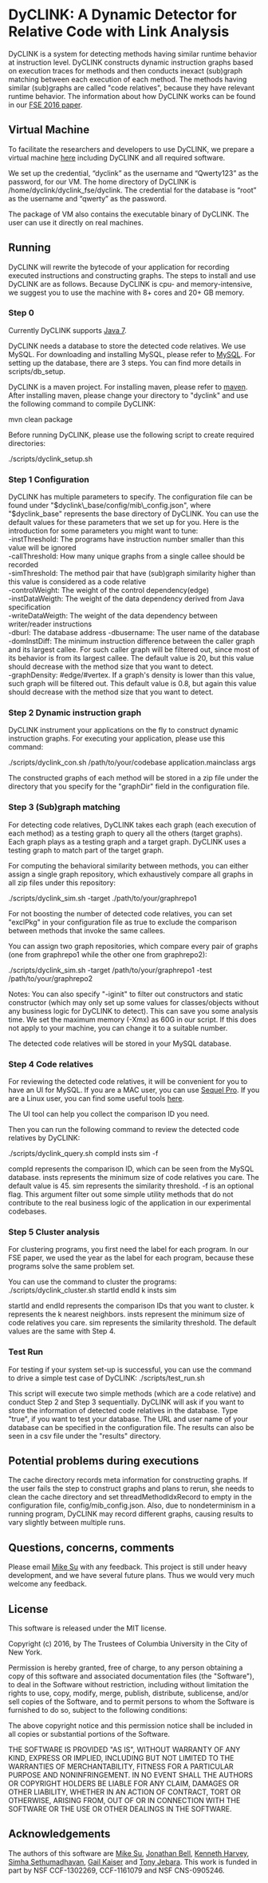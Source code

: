 DyCLINK: A Dynamic Detector for Relative Code with Link Analysis
========


DyCLINK is a system for detecting methods having similar runtime behavior at instruction level. DyCLINK constructs dynamic instruction graphs based on execution traces for methods and then conducts inexact (sub)graph matching between each execution of each method. The methods having similar (sub)graphs are called "code relatives", because they have relevant runtime behavior. The information about how DyCLINK works can be found in our [FSE 2016 paper](http://jonbell.net/fse_16_dyclink.pdf).

Virtual Machine
-------
To facilitate the researchers and developers to use DyCLINK, we prepare a virtual machine [here](https://drive.google.com/file/d/0B-Sb0pnsw61vVkgteGx0cWszbTA/view?usp=sharing) including DyCLINK and all required software.

We set up the credential, “dyclink” as the username and “Qwerty123” as the password, for our VM. 
The home directory of DyCLINK is /home/dyclink/dyclink\_fse/dyclink. 
The credential for the database is “root” as the username and “qwerty” as the password.

The package of VM also contains the executable binary of DyCLINK.
The user can use it directly on real machines.

Running
-------
DyCLINK will rewrite the bytecode of your application for recording executed instructions and constructing graphs. The steps to install and use DyCLINK are as follows.
Because DyCLINK is cpu- and memory-intensive, we suggest you to use the machine with 8+ cores and 20+ GB memory.

### Step 0
Currently DyCLINK supports [Java 7](http://www.oracle.com/technetwork/java/javase/downloads/jdk7-downloads-1880260.html).

DyCLINK needs a database to store the detected code relatives. We use MySQL. For downloading and installing MySQL, please refer to [MySQL](https://www.mysql.com/). For setting up the database, there are 3 steps. You can find more details in scripts/db\_setup.


DyCLINK is a maven project. For installing maven, please refer to [maven](https://maven.apache.org/install.html). After installing maven, please change your directory to "dyclink" and use the following command to compile DyCLINK:

mvn clean package

Before running DyCLINK, please use the following script to create required directories:

./scripts/dyclink\_setup.sh

### Step 1 Configuration
DyCLINK has multiple parameters to specify. The configuration file can be found under "$dyclink\_base/config/mib\_config.json", where "$dyclink\_base" represents the base directory of DyCLINK. You can use the default values for these parameters that we set up for you. Here is the introduction for some parameters you might want to tune: <br />
  -instThreshold: The programs have instruction number smaller than this value will be ignored <br />
  -callThreshold: How many unique graphs from a single callee should be recorded <br />
  -simThreshold: The method pair that have (sub)graph similarity higher than this value is considered as a code relative <br />
  -controlWeight: The weight of the control dependency(edge) <br />
  -instDataWeigth: The weight of the data dependency derived from Java specification <br />
  -writeDataWeigth: The weight of the data dependency between writer/reader instructions <br />
  -dburl: The database address
  -dbusername: The user name of the database <br />
  -domInstDiff: The minimum instruction difference between the caller graph and its largest callee. For such caller graph will be filtered out, since most of its behavior is from its largest callee. The default value is 20, but this value should decrease with the method size that you want to detect. <br />
  -graphDensity: #edge/#vertex. If a graph's density is lower than this value, such graph will be filtered out. This default value is 0.8, but again this value should decrease with the method size that you want to detect.

### Step 2 Dynamic instruction graph
DyCLINK instrument your applications on the fly to construct dynamic instruction graphs. For executing your application, please use this command:

./scripts/dyclink\_con.sh /path/to/your/codebase application.mainclass args 

The constructed graphs of each method will be stored in a zip file under the directory that you specify for the "graphDir" field in the configuration file.

### Step 3 (Sub)graph matching
For detecting code relatives, DyCLINK takes each graph (each execution of each method) as a testing graph to query all the others (target graphs). Each graph plays as a testing graph and a target graph. DyCLINK uses a testing graph to match part of the target graph.

For computing the behavioral similarity between methods, you can either assign a single graph repository, which exhaustively compare all graphs in all zip files under this repository:

./scripts/dyclink\_sim.sh -target ./path/to/your/graphrepo1

For not boosting the number of detected code relatives, you can set "exclPkg" in your configuration file as true to exclude the comparison between methods that invoke the same callees.

You can assign two graph repositories, which compare every pair of graphs (one from graphrepo1 while the other one from graphrepo2):

./scripts/dyclink\_sim.sh -target /path/to/your/graphrepo1 -test /path/to/your/graphrepo2

Notes: You can also specify "-iginit" to filter out constructors and static constructor (which may only set up some values for classes/objects without any business logic for DyCLINK to detect). This can save you some analysis time. We set the maximum memory (-Xmx) as 60G in our script. If this does not apply to your machine, you can change it to a suitable number.

The detected code relatives will be stored in your MySQL database.

### Step 4 Code relatives
For reviewing the detected code relatives, it will be convenient for you to have an UI for MySQL. If you are a MAC user, you can use [Sequel Pro](http://www.sequelpro.com/). If you are a Linux user, you can find some useful tools [here](http://alternativeto.net/software/sequel-pro/?platform=linux).

The UI tool can help you collect the comparison ID you need.

Then you can run the following command to review the detected code relatives by DyCLINK:

./scripts/dyclink\_query.sh compId insts sim -f 

compId represents the comparison ID, which can be seen from the MySQL database. insts represents the minimum size of code relatives you care. The default value is 45. sim represents the similarity threshold. -f is an optional flag. This argument filter out some simple utility methods that do not contribute to the real business logic of the application in our experimental codebases.

### Step 5 Cluster analysis
For clustering programs, you first need the label for each program. In our FSE paper, we used the year as the label for each program, because these programs solve the same problem set.

You can use the command to cluster the programs:
./scripts/dyclink\_cluster.sh startId endId k insts sim 

startId and endId represents the comparison IDs that you want to cluster. k represents the k nearest neighbors. insts represent the minimum size of code relatives you care. sim represents the similarity threshold. The default values are the same with Step 4.

### Test Run
For testing if your system set-up is successful, you can use the command to drive a simple test case of DyCLINK:
./scripts/test\_run.sh

This script will execute two simple methods (which are a code relative) and conduct Step 2 and Step 3 sequentially. DyCLINK will ask if you want to store the information of detected code relatives in the database. Type "true", if you want to test your database. The URL and user name of your database can be specified in the configuration file. The results can also be seen in a csv file under the "results" directory.

Potential problems during executions
-------
The cache directory records meta information for constructing graphs. 
If the user fails the step to construct graphs and plans to rerun, she needs to clean the cache directory and set threadMethodIdxRecord to empty in the configuration file, config/mib\_config.json. 
Also, due to nondeterminism in a running program, DyCLINK may record different graphs, causing results to vary slightly between multiple runs.

Questions, concerns, comments
-------
Please email [Mike Su](mailto:mikefhsu@cs.columbia.edu) with any feedback. This project is still under heavy development, and we have several future plans. Thus we would very much welcome any feedback.

License
-------
This software is released under the MIT license.

Copyright (c) 2016, by The Trustees of Columbia University in the City of New York.

Permission is hereby granted, free of charge, to any person obtaining a copy of this software and associated documentation files (the "Software"), to deal in the Software without restriction, including without limitation the rights to use, copy, modify, merge, publish, distribute, sublicense, and/or sell copies of the Software, and to permit persons to whom the Software is furnished to do so, subject to the following conditions:

The above copyright notice and this permission notice shall be included in all copies or substantial portions of the Software.

THE SOFTWARE IS PROVIDED "AS IS", WITHOUT WARRANTY OF ANY KIND, EXPRESS OR IMPLIED, INCLUDING BUT NOT LIMITED TO THE WARRANTIES OF MERCHANTABILITY, FITNESS FOR A PARTICULAR PURPOSE AND NONINFRINGEMENT. IN NO EVENT SHALL THE AUTHORS OR COPYRIGHT HOLDERS BE LIABLE FOR ANY CLAIM, DAMAGES OR OTHER LIABILITY, WHETHER IN AN ACTION OF CONTRACT, TORT OR OTHERWISE, ARISING FROM, OUT OF OR IN CONNECTION WITH THE SOFTWARE OR THE USE OR OTHER DEALINGS IN THE SOFTWARE.

Acknowledgements
--------
The authors of this software are [Mike Su](mailto:mikefhsu@cs.columbia.edu), [Jonathan Bell](mailto:jbell@cs.columbia.edu), [Kenneth Harvey](mailto:kh2333@caa.columbia.edu), [Simha Sethumadhavan](mailto:simha@cs.columbia.edu), [Gail Kaiser](mailto:kaiser@cs.columbia.edu) and [Tony Jebara](mailto:jebara@cs.columbia.edu). This work is funded in part by NSF CCF-1302269, CCF-1161079 and NSF CNS-0905246.

